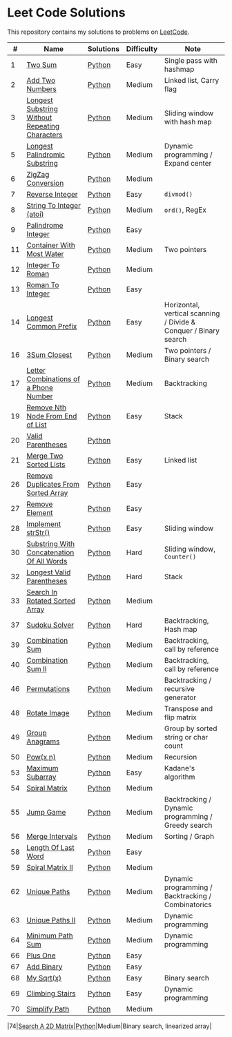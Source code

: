 # Leet Code Solutions

This repository contains my solutions to problems on [LeetCode](https://leetcode.com/problems).

| # | Name | Solutions | Difficulty | Note |
|-|-|-|-|-|
|1|[Two Sum](https://leetcode.com/problems/two-sum/)|[Python](./Python/Algorithms/0001_TwoSum.py)| Easy | Single pass with hashmap|
|2|[Add Two Numbers](https://leetcode.com/problems/add-two-numbers/)|[Python](./Python/Algorithms/0002_AddTwoNumbers.py)| Medium | Linked list, Carry flag|
|3|[Longest Substring Without Repeating Characters](https://leetcode.com/problems/longest-substring-without-repeating-characters/)|[Python](./Python/Algorithms/0003_LongestSubstringWithoutRepeating.py)| Medium | Sliding window with hash map|
|5|[Longest Palindromic Substring](https://leetcode.com/problems/longest-palindromic-substring/solution/)|[Python](./Python/Algorithms/0005_LongestPalindromicSubstring.py)| Medium |Dynamic programming / Expand center|
|6|[ZigZag Conversion](https://leetcode.com/problems/zigzag-conversion/)|[Python](./Python/Algorithms/0006_ZigZagConversion.py)| Medium ||
|7|[Reverse Integer](https://leetcode.com/problems/reverse-integer/)|[Python](./Python/Algorithms/0007_ReverseInteger.py)| Easy |`divmod()`|
|8|[String To Integer (atoi)](https://leetcode.com/problems/string-to-integer-atoi/)|[Python](./Python/Algorithms/0008_StringToInteger.py)| Medium |`ord()`, RegEx|
|9|[Palindrome Integer](https://leetcode.com/problems/palindrome-integer/)|[Python](./Python/Algorithms/0009_PalindromeInteger.py)| Easy ||
|11|[Container With Most Water](https://leetcode.com/problems/container-with-most-water/)|[Python](./Python/Algorithms/0011_ContainerWithMostWater.py)|Medium|Two pointers|
|12|[Integer To Roman](https://leetcode.com/problems/integer-to-roman/)|[Python](./Python/Algorithms/0012_IntegerToRoman.py)|Medium||
|13|[Roman To Integer](https://leetcode.com/problems/roman-to-integer/)|[Python](./Python/Algorithms/0013_RomanToInteger.py)|Easy||
|14|[Longest Common Prefix](https://leetcode.com/problems/longest-common-prefix/)|[Python](./Python/Algorithms/0014_LongestCommonPrefix.py)|Easy|Horizontal, vertical scanning / Divide & Conquer / Binary search|
|16|[3Sum Closest](https://leetcode.com/problems/3sum-closest/)|[Python](./Python/Algorithms/0016_3SumClosest.py)| Medium | Two pointers / Binary search|
|17|[Letter Combinations of a Phone Number](https://leetcode.com/problems/letter-combinations-of-a-phone-number/)|[Python](./Python/Algorithms/0017_LetterCombinationsOfAPhoneNumber.py)| Medium | Backtracking|
|19|[Remove Nth Node From End of List](https://leetcode.com/problems/remove-nth-node-from-end-of-list/)|[Python](./Python/Algorithms/0019_RemoveNthNodeFromEndOfList.py)| Easy |Stack|
|20|[Valid Parentheses](https://leetcode.com/problems/valid-parentheses/)|[Python](./Python/Algorithms/0020_ValidParentheses.py)|||
|21|[Merge Two Sorted Lists](https://leetcode.com/problems/merge-two-sorted-lists/)|[Python](./Python/Algorithms/0021_MergeTwoSortedLists.py)| Easy | Linked list|
|26|[Remove Duplicates From Sorted Array](https://leetcode.com/problems/remove-duplicates-from-sorted-array/)|[Python](./Python/Algorithms/0026_RemoveDuplicatesFromSortedArray.py)|Easy||
|27|[Remove Element](https://leetcode.com/problems/remove-element/)|[Python](./Python/Algorithms/0027_RemoveElement.py)|Easy||
|28|[Implement strStr()](https://leetcode.com/problems/implement-strstr/)|[Python](./Python/Algorithms/0028_ImplementStrStr.py)|Easy|Sliding window|
|30|[Substring With Concatenation Of All Words](https://leetcode.com/problems/substring-with-concatenation-of-all-words/)|[Python](./Python/Algorithms/0030_SubstringWithConcatenationOfAllWords.py)|Hard|Sliding window, `Counter()`|
|32|[Longest Valid Parentheses](https://leetcode.com/problems/longest-valid-parentheses)|[Python](./Python/Algorithms/0032_LongestValidParentheses.py)|Hard|Stack|
|33|[Search In Rotated Sorted Array](https://leetcode.com/problems/search-in-rotated-sorted-array/)|[Python](./Python/Algorithms/0033_SearchInRotatedSortedArray.py)|Medium||
|37|[Sudoku Solver](https://leetcode.com/problems/sudoku-solver/)|[Python](./Python/Algorithms/0037_SudokuSolver.py)|Hard|Backtracking, Hash map|
|39|[Combination Sum](https://leetcode.com/problems/combination-sum/)|[Python](./Python/Algorithms/0039_CombinationSum.py)|Medium|Backtracking, call by reference|
|40|[Combination Sum II](https://leetcode.com/problems/combination-sum-ii/)|[Python](./Python/Algorithms/0040_CombinationSum2.py)|Medium|Backtracking, call by reference|
|46|[Permutations](https://leetcode.com/problems/permutations/)|[Python](./Python/Algorithms/0046_Permutations.py)|Medium|Backtracking / recursive generator|
|48|[Rotate Image](https://leetcode.com/problems/rotate-image/)|[Python](./Python/Algorithms/0048_RotateImage.py)|Medium|Transpose and flip matrix|
|49|[Group Anagrams](https://leetcode.com/problems/group-anagrams/)|[Python](./Python/Algorithms/0049_GroupAnagrams.py)|Medium|Group by sorted string or char count|
|50|[Pow(x,n)](https://leetcode.com/problems/powx-n)|[Python](./Python/Algorithms/0050_PowXN.py)|Medium|Recursion|
|53|[Maximum Subarray](https://leetcode.com/problems/maximum-subarray/)|[Python](./Python/Algorithms/0053_MaximumSubarray.py)|Easy|Kadane's algorithm|
|54|[Spiral Matrix](https://leetcode.com/problems/spiral-matrix/)|[Python](./Python/Algorithms/0054_SpiralMatrix.py)|Medium||
|55|[Jump Game](https://leetcode.com/problems/jump-game/)|[Python](./Python/Algorithms/0055_JumpyGame.py)|Medium|Backtracking / Dynamic programming / Greedy search|
|56|[Merge Intervals](https://leetcode.com/problems/merge-intervals/)|[Python](./Python/Algorithms/0056_MergeIntervals.py)|Medium|Sorting / Graph|
|58|[Length Of Last Word](https://leetcode.com/problems/length-of-last-word/)|[Python](./Python/Algorithms/0058_LengthOfLastWord.py)|Easy||
|59|[Spiral Matrix II](https://leetcode.com/problems/spiral-matrix-ii/)|[Python](./Python/Algorithms/0059_SpiralMatrix2.py)|Medium||
|62|[Unique Paths](https://leetcode.com/problems/unique-paths/)|[Python](./Python/Algorithms/0062_UniquePaths.py)|Medium|Dynamic programming / Backtracking / Combinatorics|
|63|[Unique Paths II](https://leetcode.com/problems/unique-paths-ii/)|[Python](./Python/Algorithms/0063_UniquePaths2.py)|Medium|Dynamic programming|
|64|[Minimum Path Sum](https://leetcode.com/problems/minimum-path-sum/)|[Python](./Python/Algorithms/0064_MinimumPathSum.py)|Medium|Dynamic programming|
|66|[Plus One](https://leetcode.com/problems/plus-one/)|[Python](./Python/Algorithms/0066_PlusOne.py)|Easy||
|67|[Add Binary](https://leetcode.com/problems/add-binary/)|[Python](./Python/Algorithms/0067_AddBinary.py)|Easy||
|68|[My Sqrt(x)](https://leetcode.com/problems/sqrtx/)|[Python](./Python/Algorithms/0068_SqrtX.py)|Easy|Binary search|
|69|[Climbing Stairs](https://leetcode.com/problems/climbing-stairs/)|[Python](./Python/Algorithms/0069_ClimbingStairs.py)|Easy|Dynamic programming|
|70|[Simplify Path](https://leetcode.com/problems/simplify-path/)|[Python](./Python/Algorithms/0070_SimplifyPath.py)|Medium||

|74|[Search A 2D Matrix](https://leetcode.com/problems/search-a-2d-matrix/)|[Python](./Python/Algorithms/0074_SearchA2DMatrix.py)|Medium|Binary search, linearized array|

[//]: ||[](https://leetcode.com/problems/)|[Python](./Python/Algorithms/.py)|||